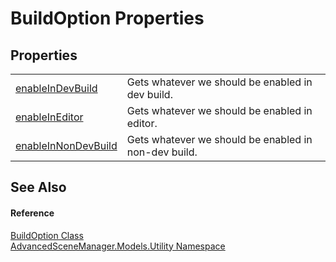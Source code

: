 # BuildOption Properties




## Properties
<table>
<tr>
<td><a href="P_AdvancedSceneManager_Models_Utility_BuildOption_enableInDevBuild.md">enableInDevBuild</a></td>
<td>Gets whatever we should be enabled in dev build.</td></tr>
<tr>
<td><a href="P_AdvancedSceneManager_Models_Utility_BuildOption_enableInEditor.md">enableInEditor</a></td>
<td>Gets whatever we should be enabled in editor.</td></tr>
<tr>
<td><a href="P_AdvancedSceneManager_Models_Utility_BuildOption_enableInNonDevBuild.md">enableInNonDevBuild</a></td>
<td>Gets whatever we should be enabled in non-dev build.</td></tr>
</table>

## See Also


#### Reference
<a href="T_AdvancedSceneManager_Models_Utility_BuildOption.md">BuildOption Class</a>  
<a href="N_AdvancedSceneManager_Models_Utility.md">AdvancedSceneManager.Models.Utility Namespace</a>  
